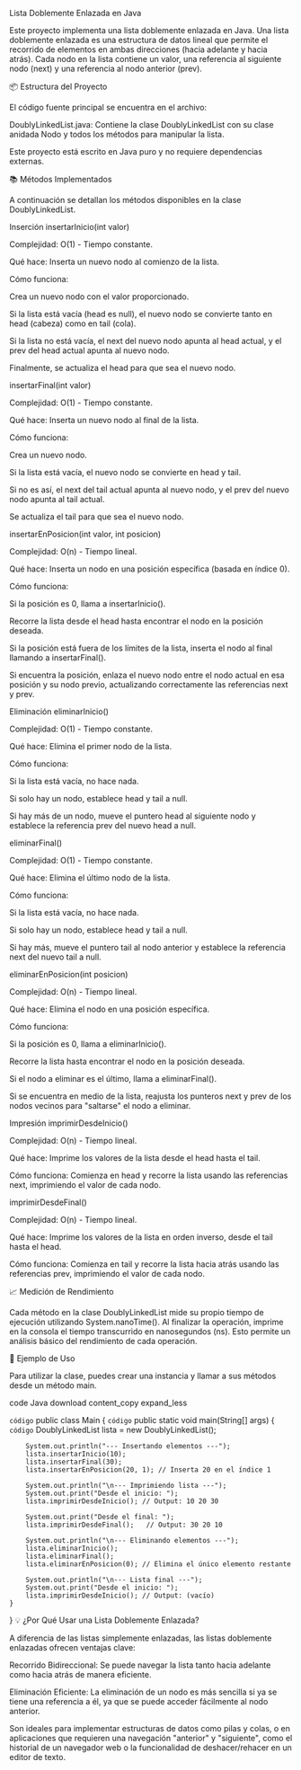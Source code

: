 Lista Doblemente Enlazada en Java

Este proyecto implementa una lista doblemente enlazada en Java. Una lista doblemente enlazada es una estructura de datos lineal que permite el recorrido de elementos en ambas direcciones (hacia adelante y hacia atrás). Cada nodo en la lista contiene un valor, una referencia al siguiente nodo (next) y una referencia al nodo anterior (prev).

📦 Estructura del Proyecto

El código fuente principal se encuentra en el archivo:

DoublyLinkedList.java: Contiene la clase DoublyLinkedList con su clase anidada Nodo y todos los métodos para manipular la lista.

Este proyecto está escrito en Java puro y no requiere dependencias externas.

📚 Métodos Implementados

A continuación se detallan los métodos disponibles en la clase DoublyLinkedList.

Inserción
insertarInicio(int valor)

Complejidad: O(1) - Tiempo constante.

Qué hace: Inserta un nuevo nodo al comienzo de la lista.

Cómo funciona:

Crea un nuevo nodo con el valor proporcionado.

Si la lista está vacía (head es null), el nuevo nodo se convierte tanto en head (cabeza) como en tail (cola).

Si la lista no está vacía, el next del nuevo nodo apunta al head actual, y el prev del head actual apunta al nuevo nodo.

Finalmente, se actualiza el head para que sea el nuevo nodo.

insertarFinal(int valor)

Complejidad: O(1) - Tiempo constante.

Qué hace: Inserta un nuevo nodo al final de la lista.

Cómo funciona:

Crea un nuevo nodo.

Si la lista está vacía, el nuevo nodo se convierte en head y tail.

Si no es así, el next del tail actual apunta al nuevo nodo, y el prev del nuevo nodo apunta al tail actual.

Se actualiza el tail para que sea el nuevo nodo.

insertarEnPosicion(int valor, int posicion)

Complejidad: O(n) - Tiempo lineal.

Qué hace: Inserta un nodo en una posición específica (basada en índice 0).

Cómo funciona:

Si la posición es 0, llama a insertarInicio().

Recorre la lista desde el head hasta encontrar el nodo en la posición deseada.

Si la posición está fuera de los límites de la lista, inserta el nodo al final llamando a insertarFinal().

Si encuentra la posición, enlaza el nuevo nodo entre el nodo actual en esa posición y su nodo previo, actualizando correctamente las referencias next y prev.

Eliminación
eliminarInicio()

Complejidad: O(1) - Tiempo constante.

Qué hace: Elimina el primer nodo de la lista.

Cómo funciona:

Si la lista está vacía, no hace nada.

Si solo hay un nodo, establece head y tail a null.

Si hay más de un nodo, mueve el puntero head al siguiente nodo y establece la referencia prev del nuevo head a null.

eliminarFinal()

Complejidad: O(1) - Tiempo constante.

Qué hace: Elimina el último nodo de la lista.

Cómo funciona:

Si la lista está vacía, no hace nada.

Si solo hay un nodo, establece head y tail a null.

Si hay más, mueve el puntero tail al nodo anterior y establece la referencia next del nuevo tail a null.

eliminarEnPosicion(int posicion)

Complejidad: O(n) - Tiempo lineal.

Qué hace: Elimina el nodo en una posición específica.

Cómo funciona:

Si la posición es 0, llama a eliminarInicio().

Recorre la lista hasta encontrar el nodo en la posición deseada.

Si el nodo a eliminar es el último, llama a eliminarFinal().

Si se encuentra en medio de la lista, reajusta los punteros next y prev de los nodos vecinos para "saltarse" el nodo a eliminar.

Impresión
imprimirDesdeInicio()

Complejidad: O(n) - Tiempo lineal.

Qué hace: Imprime los valores de la lista desde el head hasta el tail.

Cómo funciona: Comienza en head y recorre la lista usando las referencias next, imprimiendo el valor de cada nodo.

imprimirDesdeFinal()

Complejidad: O(n) - Tiempo lineal.

Qué hace: Imprime los valores de la lista en orden inverso, desde el tail hasta el head.

Cómo funciona: Comienza en tail y recorre la lista hacia atrás usando las referencias prev, imprimiendo el valor de cada nodo.

📈 Medición de Rendimiento

Cada método en la clase DoublyLinkedList mide su propio tiempo de ejecución utilizando System.nanoTime(). Al finalizar la operación, imprime en la consola el tiempo transcurrido en nanosegundos (ns). Esto permite un análisis básico del rendimiento de cada operación.

🚀 Ejemplo de Uso

Para utilizar la clase, puedes crear una instancia y llamar a sus métodos desde un método main.

code
Java
download
content_copy
expand_less

`código` public class Main {
   `código`  public static void main(String[] args) {
       `código` DoublyLinkedList lista = new DoublyLinkedList();

        System.out.println("--- Insertando elementos ---");
        lista.insertarInicio(10);
        lista.insertarFinal(30);
        lista.insertarEnPosicion(20, 1); // Inserta 20 en el índice 1

        System.out.println("\n--- Imprimiendo lista ---");
        System.out.print("Desde el inicio: ");
        lista.imprimirDesdeInicio(); // Output: 10 20 30

        System.out.print("Desde el final: ");
        lista.imprimirDesdeFinal();   // Output: 30 20 10

        System.out.println("\n--- Eliminando elementos ---");
        lista.eliminarInicio();
        lista.eliminarFinal();
        lista.eliminarEnPosicion(0); // Elimina el único elemento restante

        System.out.println("\n--- Lista final ---");
        System.out.print("Desde el inicio: ");
        lista.imprimirDesdeInicio(); // Output: (vacío)
    }
}
💡 ¿Por Qué Usar una Lista Doblemente Enlazada?

A diferencia de las listas simplemente enlazadas, las listas doblemente enlazadas ofrecen ventajas clave:

Recorrido Bidireccional: Se puede navegar la lista tanto hacia adelante como hacia atrás de manera eficiente.

Eliminación Eficiente: La eliminación de un nodo es más sencilla si ya se tiene una referencia a él, ya que se puede acceder fácilmente al nodo anterior.

Son ideales para implementar estructuras de datos como pilas y colas, o en aplicaciones que requieren una navegación "anterior" y "siguiente", como el historial de un navegador web o la funcionalidad de deshacer/rehacer en un editor de texto.
